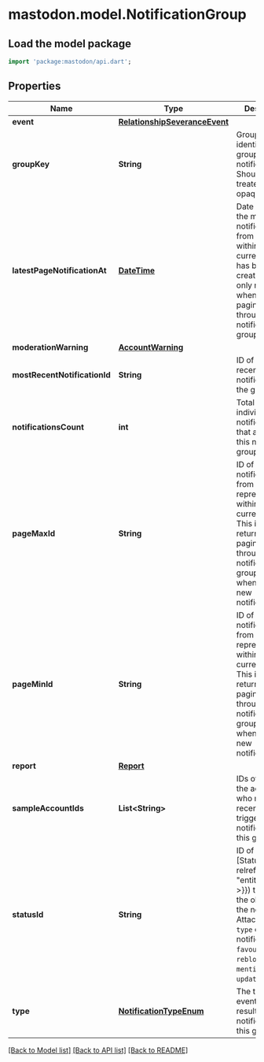 # mastodon.model.NotificationGroup

## Load the model package
```dart
import 'package:mastodon/api.dart';
```

## Properties
Name | Type | Description | Notes
------------ | ------------- | ------------- | -------------
**event** | [**RelationshipSeveranceEvent**](RelationshipSeveranceEvent.md) |  | [optional] 
**groupKey** | **String** | Group key identifying the grouped notifications. Should be treated as an opaque value. | [optional] 
**latestPageNotificationAt** | [**DateTime**](DateTime.md) | Date at which the most recent notification from this group within the current page has been created. This is only returned when paginating through notification groups. | [optional] 
**moderationWarning** | [**AccountWarning**](AccountWarning.md) |  | [optional] 
**mostRecentNotificationId** | **String** | ID of the most recent notification in the group. | [optional] 
**notificationsCount** | **int** | Total number of individual notifications that are part of this notification group. | [optional] 
**pageMaxId** | **String** | ID of the newest notification from this group represented within the current page. This is only returned when paginating through notification groups. Useful when polling new notifications. | [optional] 
**pageMinId** | **String** | ID of the oldest notification from this group represented within the current page. This is only returned when paginating through notification groups. Useful when polling new notifications. | [optional] 
**report** | [**Report**](Report.md) |  | [optional] 
**sampleAccountIds** | **List&lt;String&gt;** | IDs of some of the accounts who most recently triggered notifications in this group. | [optional] 
**statusId** | **String** | ID of the [Status]({{< relref \"entities/Status\" >}}) that was the object of the notification. Attached when `type` of the notification is `favourite`, `reblog`, `status`, `mention`, `poll`, or `update`. | [optional] 
**type** | [**NotificationTypeEnum**](NotificationTypeEnum.md) | The type of event that resulted in the notifications in this group. | [optional] 

[[Back to Model list]](../README.md#documentation-for-models) [[Back to API list]](../README.md#documentation-for-api-endpoints) [[Back to README]](../README.md)


